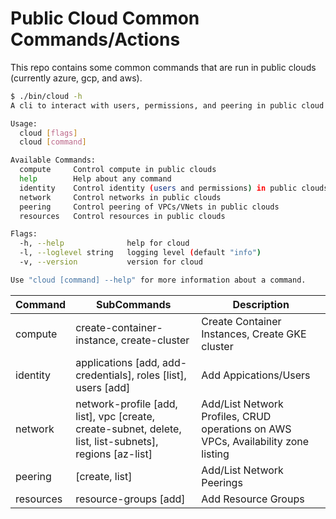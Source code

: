 # Public Cloud Common Commands/Actions

This repo contains some common commands that are run in public clouds (currently azure, gcp, and aws).

```bash
$ ./bin/cloud -h
A cli to interact with users, permissions, and peering in public cloud.

Usage:
  cloud [flags]
  cloud [command]

Available Commands:
  compute     Control compute in public clouds
  help        Help about any command
  identity    Control identity (users and permissions) in public clouds
  network     Control networks in public clouds
  peering     Control peering of VPCs/VNets in public clouds
  resources   Control resources in public clouds

Flags:
  -h, --help              help for cloud
  -l, --loglevel string   logging level (default "info")
  -v, --version           version for cloud

Use "cloud [command] --help" for more information about a command.
```

| Command       | SubCommands                   | Description    |
| -----------   | -----------                   | ----------      |
| compute       | create-container-instance, create-cluster     | Create Container Instances, Create GKE cluster |
| identity      | applications [add, add-credentials], roles [list], users  [add]  | Add Appications/Users |
| network       | network-profile  [add, list], vpc [create, create-subnet, delete, list, list-subnets], regions [az-list]  | Add/List Network Profiles, CRUD operations on AWS VPCs, Availability zone listing |
| peering       | [create, list]                | Add/List Network Peerings |
| resources     | resource-groups [add]         | Add Resource Groups |